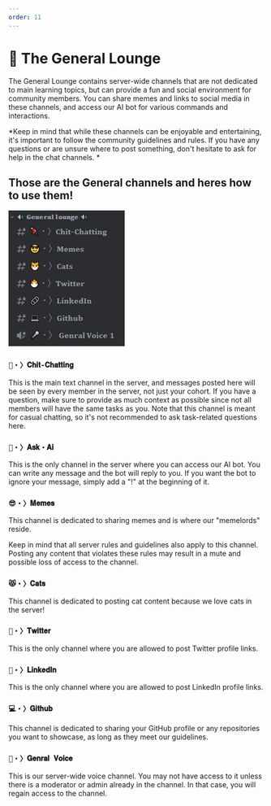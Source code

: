 ```yaml
---
order: 11
---
```


# 💬 The General Lounge

The General Lounge contains server-wide channels that are not dedicated to main learning topics, but can provide a fun and social environment for community members. You can share memes and links to social media in these channels, and access our AI bot for various commands and interactions.

  *Keep in mind that while these channels can be enjoyable and entertaining, it's important to follow the community guidelines and rules. If you have any questions or are unsure where to post something, don't hesitate to ask for help in the chat channels. *

## Those are the General channels and heres how to use them!
![](imgs/genral.jpg)

### `🦜・〉𝐂𝐡𝐢𝐭-𝐂𝐡𝐚𝐭𝐭𝐢𝐧𝐠`
This is the main text channel in the server, and messages posted here will be seen by every member in the server, not just your cohort. If you have a question, make sure to provide as much context as possible since not all members will have the same tasks as you. Note that this channel is meant for casual chatting, so it's not recommended to ask task-related questions here.

### `🤖・〉𝐀𝐬𝐤・𝐀𝐢`
This is the only channel in the server where you can access our AI bot. You can write any message and the bot will reply to you. If you want the bot to ignore your message, simply add a "!" at the beginning of it.

### `😎・〉𝐌𝐞𝐦𝐞𝐬`
This channel is dedicated to sharing memes and is where our "memelords" reside.

Keep in mind that all server rules and guidelines also apply to this channel. Posting any content that violates these rules may result in a mute and possible loss of access to the channel.
### `😾・〉𝐂𝐚𝐭𝐬`
This channel is dedicated to posting cat content because we love cats in the server!

### `🐣・〉𝐓𝐰𝐢𝐭𝐭𝐞𝐫`
This is the only channel where you are allowed to post Twitter profile links.

### `🔗・〉𝐋𝐢𝐧𝐤𝐞𝐝𝐈𝐧`
This is the only channel where you are allowed to post LinkedIn profile links.

### `💻・〉𝐆𝐢𝐭𝐡𝐮𝐛`
This channel is dedicated to sharing your GitHub profile or any repositories you want to showcase, as long as they meet our guidelines.

### `🎤・〉𝐆𝐞𝐧𝐫𝐚𝐥 𝐕𝐨𝐢𝐜𝐞`
This is our server-wide voice channel. You may not have access to it unless there is a moderator or admin already in the channel. In that case, you will regain access to the channel.
